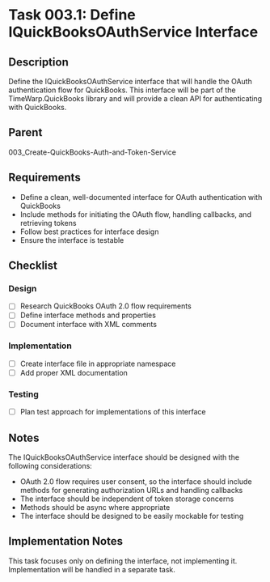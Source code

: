 # Task 003.1: Define IQuickBooksOAuthService Interface

## Description

Define the IQuickBooksOAuthService interface that will handle the OAuth authentication flow for QuickBooks. This interface will be part of the TimeWarp.QuickBooks library and will provide a clean API for authenticating with QuickBooks.

## Parent
003_Create-QuickBooks-Auth-and-Token-Service

## Requirements

- Define a clean, well-documented interface for OAuth authentication with QuickBooks
- Include methods for initiating the OAuth flow, handling callbacks, and retrieving tokens
- Follow best practices for interface design
- Ensure the interface is testable

## Checklist

### Design
- [ ] Research QuickBooks OAuth 2.0 flow requirements
- [ ] Define interface methods and properties
- [ ] Document interface with XML comments

### Implementation
- [ ] Create interface file in appropriate namespace
- [ ] Add proper XML documentation

### Testing
- [ ] Plan test approach for implementations of this interface

## Notes

The IQuickBooksOAuthService interface should be designed with the following considerations:
- OAuth 2.0 flow requires user consent, so the interface should include methods for generating authorization URLs and handling callbacks
- The interface should be independent of token storage concerns
- Methods should be async where appropriate
- The interface should be designed to be easily mockable for testing

## Implementation Notes

This task focuses only on defining the interface, not implementing it. Implementation will be handled in a separate task.